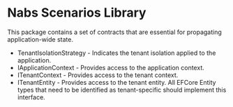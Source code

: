 # Nabs Scenarios Library

This package contains a set of contracts that are essential for propagating application-wide state.

- TenantIsolationStrategy - Indicates the tenant isolation applied to the application.
- IApplicationContext - Provides access to the application context.
- ITenantContext - Provides access to the tenant context.
- ITenantEntity - Provides access to the tenant entity. All EFCore Entity types that need to be identified as tenant-specific should implement this interface.
